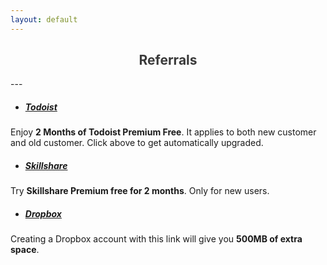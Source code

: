 ```yaml
---
layout: default
---
```

<h2 style="text-align:center; color: #3a3a3a">
    <div>
       <i class="twa twa-gift"></i> <b>Referrals</b>
    </div>
</h2>
---

- ##### **[Todoist](https://todoist.com/r/vyshnav_gangadharan_lomwzf)**
Enjoy **2 Months of Todoist Premium Free**. It applies to both new customer and old customer. Click above to get automatically upgraded.

- ##### **[Skillshare](https://skl.sh/2sEUnPk)**
Try **Skillshare Premium free for 2 months**. Only for new users.

- ##### **[Dropbox](https://db.tt/eD4ixAKf1s)**
Creating a Dropbox account with this link will give you **500MB of extra space**.